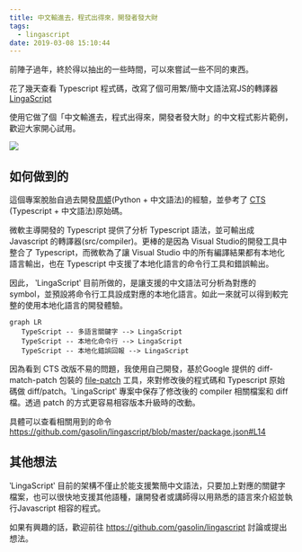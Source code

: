 ```yaml
---
title: 中文輸進去，程式出得來，開發者發大財
tags:
  - lingascript
date: 2019-03-08 15:10:44
---
```


前陣子過年，終於得以抽出的一些時間，可以來嘗試一些不同的東西。

花了幾天查看 Typescript 程式碼，改寫了個可用繁/簡中文語法寫JS的轉譯器 [LingaScript](https://github.com/gasolin/lingascript/tree/master/src/tw)

使用它做了個「中文輸進去，程式出得來，開發者發大財」的中文程式影片範例，歡迎大家開心試用。

![](https://i.imgur.com/yexq854.gif)

## 如何做到的

這個專案脫胎自過去開發[周蟒](https://github.com/gasolin/zhpy)(Python + 中文語法)的經驗，並參考了 [CTS](https://github.com/program-in-chinese/CTS/) (Typescript + 中文語法)原始碼。

微軟主導開發的 Typescript 提供了分析 Typescript 語法，並可輸出成 Javascript 的轉譯器(src/compiler)。更棒的是因為 Visual Studio的開發工具中整合了 Typescript，而微軟為了讓 Visual Studio 中的所有編譯結果都有本地化語言輸出，也在 Typescript 中支援了本地化語言的命令行工具和錯誤輸出。

因此， ‵LingaScript‵ 目前所做的，是讓支援的中文語法可分析為對應的 symbol，並預設將命令行工具設成對應的本地化語言。如此一來就可以得到較完整的使用本地化語言的開發體驗。

```mermaid
graph LR
   TypeScript -- 多語言關鍵字 --> LingaScript
   TypeScript -- 本地化命令行 --> LingaScript
   TypeScript -- 本地化錯誤回報 --> LingaScript
```

因為看到 CTS 改版不易的問題，我使用自己開發，基於Google 提供的 diff-match-patch 包裝的 [file-patch](https://www.npmjs.com/package/file-patch) 工具，來對修改後的程式碼和 Typescript 原始碼做 diff/patch。‵LingaScript‵ 專案中保存了修改後的 compiler 相關檔案和 diff 檔。透過 patch 的方式更容易相容版本升級時的改動。

具體可以查看相關用到的命令 https://github.com/gasolin/lingascript/blob/master/package.json#L14

## 其他想法

‵LingaScript‵ 目前的架構不僅止於能支援繁簡中文語法，只要加上對應的關鍵字檔案，也可以很快地支援其他語種，讓開發者或講師得以用熟悉的語言來介紹並執行Javascript 相容的程式。

如果有興趣的話，歡迎前往 https://github.com/gasolin/lingascript 討論或提出想法。

